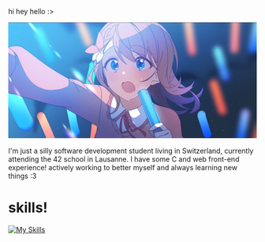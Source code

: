 hi hey hello :>

![I really like minori from project sekai! she's one of my role models really](minori_fan.jpg)

I'm just a silly software development student living in Switzerland, currently attending the 42 school in Lausanne.
I have some C and web front-end experience! actively working to better myself and always learning new things :3

# skills!
[![My Skills](https://skillicons.dev/icons?i=windows,apple,linux,html,css,c,cpp,clion,bash,git,vim,neovim,vscode,notion,obsidian,blender)](https://skillicons.dev)

<!--
**FireInsidE-fie/fireinside-fie** is a ✨ _special_ ✨ repository because its `README.md` (this file) appears on your GitHub profile.

Here are some ideas to get you started:

- 🔭 I’m currently working on ...
- 🌱 I’m currently learning ...
- 👯 I’m looking to collaborate on ...
- 🤔 I’m looking for help with ...
- 💬 Ask me about ...
- 📫 How to reach me: ...
- 😄 Pronouns: ...
- ⚡ Fun fact: ...
-->
